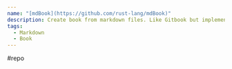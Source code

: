 ```yaml
---
name: "[mdBook](https://github.com/rust-lang/mdBook)"
description: Create book from markdown files. Like Gitbook but implemented in Rust
tags:
  - Markdown
  - Book
---
```

#repo